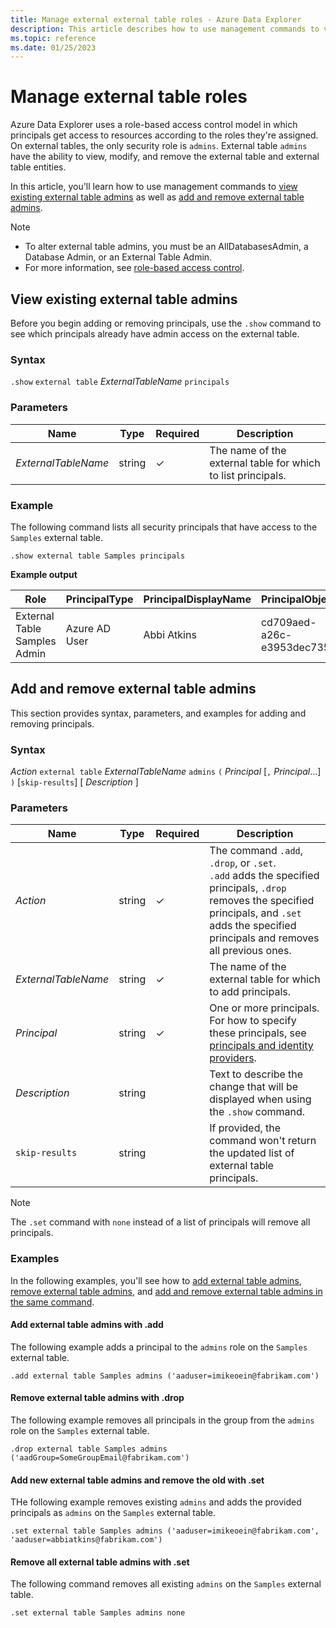 ```yaml
---
title: Manage external external table roles - Azure Data Explorer
description: This article describes how to use management commands to view, add, and remove external table admins on the external table level in Azure Data Explorer.
ms.topic: reference
ms.date: 01/25/2023
---
```


# Manage external table roles

Azure Data Explorer uses a role-based access control model in which principals get access to resources according to the roles they're assigned. On external tables, the only security role is `admins`. External table `admins` have the ability to view, modify, and remove the external table and external table entities.

In this article, you'll learn how to use management commands to [view existing external table admins](#view-existing-external-table-admins) as well as [add and remove external table admins](#add-and-remove-external-table-admins).

> [!NOTE]
>
> * To alter external table admins, you must be an AllDatabasesAdmin, a Database Admin, or an External Table Admin.
> * For more information, see [role-based access control](access-control/role-based-access-control.md).

## View existing external table admins

Before you begin adding or removing principals, use the `.show` command to see which principals already have admin access on the external table.

### Syntax

`.show` `external table` *ExternalTableName* `principals`

### Parameters

|Name|Type|Required|Description|
|--|--|--|--|
| *ExternalTableName* | string | &check; | The name of the external table for which to list principals.|

### Example

The following command lists all security principals that have access to the `Samples` external table.

```kusto
.show external table Samples principals
```

**Example output**

|Role |PrincipalType |PrincipalDisplayName |PrincipalObjectId |PrincipalFQN|
|---|---|---|---|---|
|External Table Samples Admin |Azure AD User |Abbi Atkins |cd709aed-a26c-e3953dec735e |aaduser=abbiatkins@fabrikam.com|

## Add and remove external table admins

This section provides syntax, parameters, and examples for adding and removing principals.

### Syntax

*Action* `external table` *ExternalTableName* `admins` `(` *Principal* [`,` *Principal*...] `)` [`skip-results`] [ *Description* ]

### Parameters

|Name|Type|Required|Description|
|--|--|--|--|
| *Action* | string | &check; | The command `.add`, `.drop`, or `.set`.<br/>`.add` adds the specified principals, `.drop` removes the specified principals, and `.set` adds the specified principals and removes all previous ones.|
| *ExternalTableName* | string | &check; | The name of the external table for which to add principals.|
| *Principal* | string | &check; | One or more principals. For how to specify these principals, see [principals and identity providers](./access-control/principals-and-identity-providers.md#examples-for-azure-ad-principals).|
| *Description* | string | | Text to describe the change that will be displayed when using the `.show` command.|
| `skip-results` | string | | If provided, the command won't return the updated list of external table principals.|

> [!NOTE]
> The `.set` command with `none` instead of a list of principals will remove all principals.

### Examples

In the following examples, you'll see how to [add external table admins](#add-external-table-admins-with-add), [remove external table admins](#remove-external-table-admins-with-drop), and [add and remove external table admins in the same command](#add-new-external-table-admins-and-remove-the-old-with-set).

#### Add external table admins with .add

The following example adds a principal to the `admins` role on the `Samples` external table.

```kusto
.add external table Samples admins ('aaduser=imikeoein@fabrikam.com')
```

#### Remove external table admins with .drop

The following example removes all principals in the group from the `admins` role on the `Samples` external table.

```kusto
.drop external table Samples admins ('aadGroup=SomeGroupEmail@fabrikam.com')
```

#### Add new external table admins and remove the old with .set

THe following example removes existing `admins` and adds the provided principals as `admins` on the `Samples` external table.

```kusto
.set external table Samples admins ('aaduser=imikeoein@fabrikam.com', 'aaduser=abbiatkins@fabrikam.com')
```

#### Remove all external table admins with .set

The following command removes all existing `admins` on the `Samples` external table.

```kusto
.set external table Samples admins none
```
